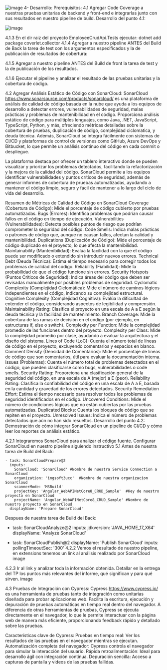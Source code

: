 ![image](https://github.com/user-attachments/assets/3e309940-512f-47a9-801f-f020bca4fea8)
4- Desarrollo:
Prerequisitos:
4.1 Agregar Code Coverage a nuestras pruebas unitarias de backend y front-end e integrarlas junto con sus resultados en nuestro pipeline de build.
Desarrollo del punto 4.1:

![image](https://github.com/user-attachments/assets/3e309940-512f-47a9-801f-f020bca4fea8)

4.1.3 En el dir raiz del proyecto EmployeeCrudApi.Tests ejecutar:
dotnet add package coverlet.collector
4.1.4 Agregar a nuestro pipeline ANTES del Build de Back la tarea de test con los argumentos especificados y la de publicación de resultados de cobertura:

4.1.5 Agregar a nuestro pipeline ANTES del Build de front la tarea de test y la de publicación de los resultados.

4.1.6 Ejecutar el pipeline y analizar el resultado de las pruebas unitarias y la cobertura de código.

4.2 Agregar Análisis Estático de Código con SonarCloud:
SonarCloud https://www.sonarsource.com/products/sonarcloud/ es una plataforma de análisis de calidad de código basada en la nube que ayuda a los equipos de desarrollo a detectar errores, vulnerabilidades de seguridad, malas prácticas y problemas de mantenibilidad en el código. Proporciona análisis estático de código para múltiples lenguajes, como Java, .NET, JavaScript, TypeScript, Python, y más, ofreciendo métricas detalladas sobre la cobertura de pruebas, duplicación de código, complejidad ciclomatica, y deuda técnica. Además, SonarCloud se integra fácilmente con sistemas de CI/CD y plataformas de control de versiones como GitHub, Azure DevOps y Bitbucket, lo que permite un análisis continuo del código en cada commit o despliegue.

La plataforma destaca por ofrecer un tablero interactivo donde se pueden visualizar y priorizar los problemas detectados, facilitando la refactorización y la mejora de la calidad del código. SonarCloud permite a los equipos identificar vulnerabilidades y puntos críticos de seguridad, además de generar informes de cobertura de pruebas automatizadas, ayudando a mantener el código limpio, seguro y fácil de mantener a lo largo del ciclo de vida del desarrollo.

Resumen de Métricas de Calidad de Código en SonarCloud
Coverage (Cobertura de Código): Mide el porcentaje de código cubierto por pruebas automatizadas.
Bugs (Errores): Identifica problemas que podrían causar fallos en el código en tiempo de ejecución.
Vulnerabilities (Vulnerabilidades): Detecta posibles puntos de riesgo que podrían comprometer la seguridad del código.
Code Smells: Indica malas prácticas o patrones de código que, aunque no causan fallos, afectan la calidad y mantenibilidad.
Duplications (Duplicación de Código): Mide el porcentaje de código duplicado en el proyecto, lo que afecta la mantenibilidad.
Maintainability (Mantenibilidad): Evalúa la facilidad con la que el código puede ser modificado o extendido sin introducir nuevos errores.
Technical Debt (Deuda Técnica): Estima el tiempo necesario para corregir todos los problemas de calidad del código.
Reliability (Fiabilidad): Mide la probabilidad de que el código funcione sin errores.
Security Hotspots (Puntos Críticos de Seguridad): Indica áreas del código que deben ser revisadas manualmente por posibles problemas de seguridad.
Cyclomatic Complexity (Complejidad Ciclomática): Mide el número de caminos lógicos independientes en el código, indicando su complejidad estructural.
Cognitive Complexity (Complejidad Cognitiva): Evalúa la dificultad de entender el código, considerando aspectos de legibilidad y comprensión.
Maintainability Rating: Clasifica el proyecto en una escala de A a E según la deuda técnica y la facilidad de mantenimiento.
Branch Coverage: Mide la cobertura de las ramas de decisión en el código (por ejemplo, en estructuras if, else o switch).
Complexity per Function: Mide la complejidad promedio de las funciones dentro del proyecto.
Complexity per Class: Mide la complejidad promedio por clase, ayudando a evaluar la arquitectura y el diseño del sistema.
Lines of Code (LoC): Cuenta el número total de líneas de código en el proyecto, excluyendo comentarios y espacios en blanco.
Comment Density (Densidad de Comentarios): Mide el porcentaje de líneas de código que son comentarios, útil para evaluar la documentación interna.
Issues (Problemas): Cuenta el número total de problemas detectados en el código, que pueden clasificarse como bugs, vulnerabilidades o code smells.
Security Rating: Proporciona una clasificación general de la seguridad del código, en una escala de A (mejor) a E (peor).
Reliability Rating: Clasifica la confiabilidad del código en una escala de A a E, basada en la cantidad y gravedad de los errores detectados.
Security Remediation Effort: Estima el tiempo necesario para resolver todos los problemas de seguridad identificados en el código.
Uncovered Conditions: Mide el número de condiciones lógicas que no están cubiertas por las pruebas automatizadas.
Duplicated Blocks: Cuenta los bloques de código que se repiten en el proyecto.
Unresolved Issues: Indica el número de problemas detectados que aún no han sido resueltos.
Desarrollo del punto 4.2: Demostración de cómo integrar SonarCloud en un pipeline de CI/CD y cómo leer los reportes de análisis estático.

4.2.1 Integraremos SonarCloud para analizar el código fuente. Configurar SonarCloud en nuestro pipeline siguiendo instructivo 5.1
Antes de nuestra tarea de Build del Back:

    
    - task: SonarCloudPrepare@2
      inputs:
        SonarCloud: 'SonarCloud' #Nombre de nuestra Service Connection a SonarCloud
        organization: 'ingsoft3ucc'  #Nombre de nuestra organizacion SonarCloud
        scannerMode: 'MSBuild'
        projectKey: 'Angular_WebAPINetCore8_CRUD_Sample'  #Key de nuestro proyecto en SonarCloud
        projectName: 'Angular_WebAPINetCore8_CRUD_Sample' #Nombre de nuestro proyecto en SonarCloud
      displayName: 'Prepare SonarCloud'
    
Despues de nuestra tarea de Build del Back:

  - task: SonarCloudAnalyze@2
    inputs:
      jdkversion: 'JAVA_HOME_17_X64'
    displayName: 'Analyze SonarCloud'
   
 - task: SonarCloudPublish@2
   displayName: 'Publish SonarCloud'
   inputs:
     pollingTimeoutSec: '300'
4.2.2 Vemos el resultado de nuestro pipeline, en extensions tenemos un link al análisis realizado por SonarCloud
image

4.2.3 Ir al link y analizar toda la información obtenida. Detallar en la entrega del TP los puntos más relevantes del informe, qué significan y para qué sirven.
image

4.3 Pruebas de Integración con Cypress:
Cypress https://www.cypress.io/ es una herramienta de pruebas tanto de integración como unitarias diseñada para probar aplicaciones web. Facilita la escritura, ejecución y depuración de pruebas automáticas en tiempo real dentro del navegador. A diferencia de otras herramientas de pruebas, Cypress se ejecuta directamente en el navegador, lo que le permite interactuar con la página web de manera más eficiente, proporcionando feedback rápido y detallado sobre las pruebas.

Características clave de Cypress:
Pruebas en tiempo real: Ver los resultados de las pruebas en el navegador mientras se ejecutan.
Automatización completa del navegador: Cypress controla el navegador para simular la interacción del usuario.
Rápida retroalimentación: Ideal para desarrollo ágil con integración continua.
Depuración sencilla: Acceso a capturas de pantalla y videos de las pruebas fallidas.
